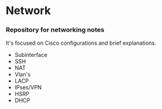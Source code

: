 # Network

### Repository for networking notes

It's focused on Cisco configurations and brief explanations.


*  Subinterface
*  SSH
*  NAT
*  Vlan's
*  LACP
*  IPses/VPN
*  HSRP
*  DHCP
